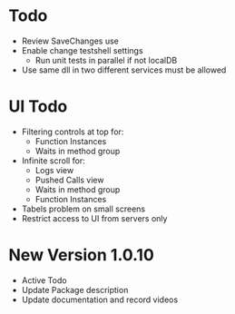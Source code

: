 ﻿# Todo
* Review SaveChanges use
* Enable change testshell settings
	* Run unit tests in parallel if not localDB
* Use same dll in two different services must be allowed

# UI Todo
* Filtering controls at top for:
	* Function Instances
	* Waits in method group
* Infinite scroll for:
	* Logs view
	* Pushed Calls view
	* Waits in method group
	* Function Instances
* Tabels problem on small screens
* Restrict access to UI from servers only



# New Version 1.0.10
* Active Todo
* Update Package description
* Update documentation and record videos